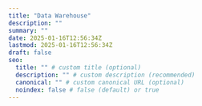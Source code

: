 ```yaml
---
title: "Data Warehouse"
description: ""
summary: ""
date: 2025-01-16T12:56:34Z
lastmod: 2025-01-16T12:56:34Z
draft: false
seo:
  title: "" # custom title (optional)
  description: "" # custom description (recommended)
  canonical: "" # custom canonical URL (optional)
  noindex: false # false (default) or true
---
```

